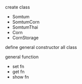 create class 
- Somtum
- SomtumCorn
- SomtumThai
- Corn
- CornStorage

define general constructor all class

general function
- set fn
- get fn
- show fn